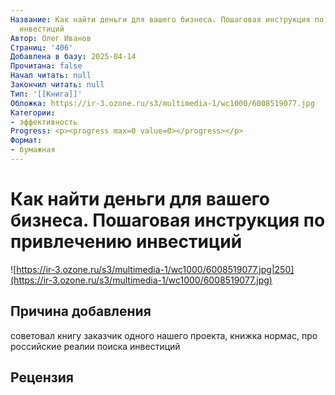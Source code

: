 ```yaml
---
Название: Как найти деньги для вашего бизнеса. Пошаговая инструкция по привлечению
  инвестиций
Автор: Олег Иванов
Страниц: '406'
Добавлена в базу: 2025-04-14
Прочитана: false
Начал читать: null
Закончил читать: null
Тип: '[[Книга]]'
Обложка: https://ir-3.ozone.ru/s3/multimedia-1/wc1000/6008519077.jpg
Категории:
- эффективность
Progress: <p><progress max=0 value=0></progress></p>
Формат:
- бумажная
---
```

# Как найти деньги для вашего бизнеса. Пошаговая инструкция по привлечению инвестиций

![https://ir-3.ozone.ru/s3/multimedia-1/wc1000/6008519077.jpg|250](https://ir-3.ozone.ru/s3/multimedia-1/wc1000/6008519077.jpg)

## Причина добавления

советовал книгу заказчик одного нашего проекта, книжка нормас, про российские реалии поиска инвестиций

## Рецензия